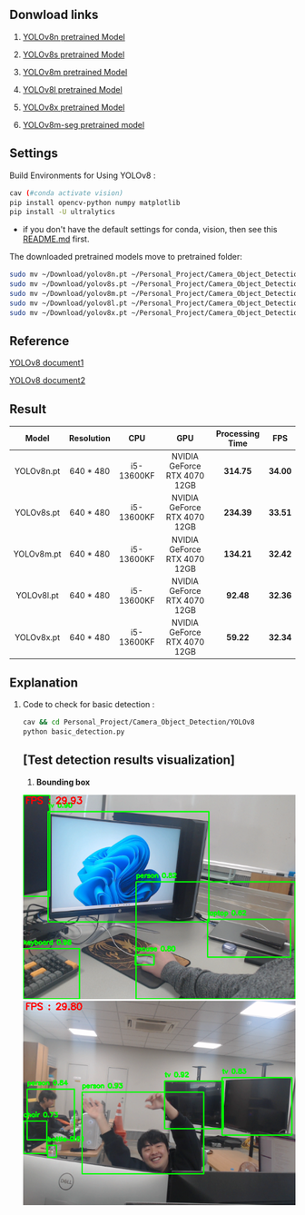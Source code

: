 ## Donwload links
1. [YOLOv8n pretrained Model](https://github.com/ultralytics/assets/releases/download/v8.1.0/yolov8n.pt)

2. [YOLOv8s pretrained Model](https://github.com/ultralytics/assets/releases/download/v8.1.0/yolov8s.pt)

3. [YOLOv8m pretrained Model](https://github.com/ultralytics/assets/releases/download/v8.1.0/yolov8m.pt)

4. [YOLOv8l pretrained Model](https://github.com/ultralytics/assets/releases/download/v8.1.0/yolov8l.pt)

5. [YOLOv8x pretrained Model](https://github.com/ultralytics/assets/releases/download/v8.1.0/yolov8x.pt)

6. [YOLOv8m-seg pretrained model](https://github.com/ultralytics/assets/releases/download/v8.1.0/yolov8m-seg.pt)

## Settings
Build Environments for Using YOLOv8 :
```bash
cav (#conda activate vision)
pip install opencv-python numpy matplotlib
pip install -U ultralytics
```
* if you don't have the default settings for conda, vision, then see this [README.md](../README.md) first.

The downloaded pretrained models move to pretrained folder:
```bash
sudo mv ~/Download/yolov8n.pt ~/Personal_Project/Camera_Object_Detection/YOLOv8/pretrained/
sudo mv ~/Download/yolov8s.pt ~/Personal_Project/Camera_Object_Detection/YOLOv8/pretrained/
sudo mv ~/Download/yolov8m.pt ~/Personal_Project/Camera_Object_Detection/YOLOv8/pretrained/
sudo mv ~/Download/yolov8l.pt ~/Personal_Project/Camera_Object_Detection/YOLOv8/pretrained/
sudo mv ~/Download/yolov8x.pt ~/Personal_Project/Camera_Object_Detection/YOLOv8/pretrained/
```

## Reference
[YOLOv8 document1](https://docs.ultralytics.com/ko/modes/predict/)

[YOLOv8 document2](https://docs.ultralytics.com/ko/reference/engine/results/#ultralytics.engine.results.Results)


## Result
| <center>Model</center> | <center>Resolution</center> | <center>CPU</center> | <center>GPU</center> | <center>Processing Time</center> | <center>FPS</center> |
|:--------|:--------|:--------|:--------|:--------|:--------|
| <center>YOLOv8n.pt</center> | <center>640 * 480</center> | <center>i5-13600KF</center> | <center>NVIDIA GeForce RTX 4070 12GB</center> | <center>**314.75**</center> | <center>**34.00**</center> |
| <center>YOLOv8s.pt</center> | <center>640 * 480</center> | <center>i5-13600KF</center> | <center>NVIDIA GeForce RTX 4070 12GB</center> | <center>**234.39**</center> | <center>**33.51**</center> |
| <center>YOLOv8m.pt</center> | <center>640 * 480</center> | <center>i5-13600KF</center> | <center>NVIDIA GeForce RTX 4070 12GB</center> | <center>**134.21**</center> | <center>**32.42**</center> |
| <center>YOLOv8l.pt</center> | <center>640 * 480</center> | <center>i5-13600KF</center> | <center>NVIDIA GeForce RTX 4070 12GB</center> | <center>**92.48**</center> | <center>**32.36**</center> |
| <center>YOLOv8x.pt</center> | <center>640 * 480</center> | <center>i5-13600KF</center> | <center>NVIDIA GeForce RTX 4070 12GB</center> | <center>**59.22**</center> | <center>**32.34**</center> |


## Explanation
1. Code to check for basic detection :

	```bash
	cav && cd Personal_Project/Camera_Object_Detection/YOLOv8
	python basic_detection.py
	```
	## [Test detection results visualization]
	1. **Bounding box**

	![](./figures/test_img1.png)
	![](./figures/test_img2.png)

